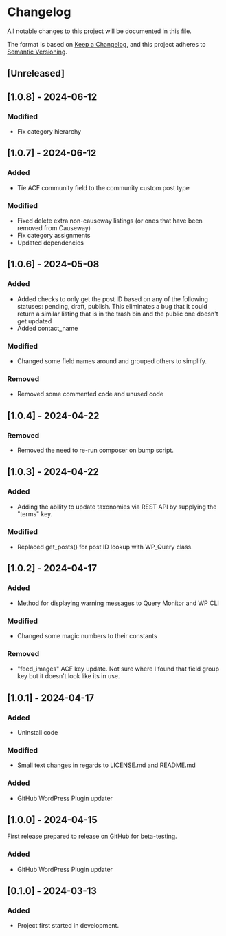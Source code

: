 # Changelog

All notable changes to this project will be documented in this file.

The format is based on [Keep a Changelog](https://keepachangelog.com/en/1.1.0/), and this project adheres to [Semantic Versioning](https://semver.org/spec/v2.0.0.html).

## [Unreleased]

## [1.0.8] - 2024-06-12

### Modified
- Fix category hierarchy

## [1.0.7] - 2024-06-12

### Added
- Tie ACF community field to the community custom post type
  
### Modified
- Fixed delete extra non-causeway listings (or ones that have been removed from Causeway)
- Fix category assignments
- Updated dependencies

## [1.0.6] - 2024-05-08

### Added
- Added checks to only get the post ID based on any of the following statuses: pending, draft, publish.
  This eliminates a bug that it could return a similar listing that is in the trash bin and the public one doesn't get updated
- Added contact_name

### Modified
- Changed some field names around and grouped others to simplify.

### Removed
- Removed some commented code and unused code

## [1.0.4] - 2024-04-22

### Removed
- Removed the need to re-run composer on bump script.

## [1.0.3] - 2024-04-22

### Added
- Adding the ability to update taxonomies via REST API by supplying the "terms" key.

### Modified
- Replaced get_posts() for post ID lookup with WP_Query class.

## [1.0.2] - 2024-04-17

### Added
- Method for displaying warning messages to Query Monitor and WP CLI

### Modified
- Changed some magic numbers to their constants

### Removed
- "feed_images" ACF key update. Not sure where I found that field group key but it doesn't look like its in use.

## [1.0.1] - 2024-04-17

### Added
- Uninstall code

### Modified
- Small text changes in regards to LICENSE.md and README.md

### Added
- GitHub WordPress Plugin updater
  
## [1.0.0] - 2024-04-15

First release prepared to release on GitHub for beta-testing.

### Added
- GitHub WordPress Plugin updater

## [0.1.0] - 2024-03-13

### Added

- Project first started in development.
